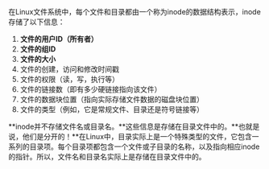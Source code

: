 在Linux文件系统中，每个文件和目录都由一个称为inode的数据结构表示，inode存储了以下信息：

1. **文件的用户ID（所有者）**
2. **文件的组ID**
3. **文件的大小**
4. 文件的创建，访问和修改时间戳
5. 文件的权限（读，写，执行等）
6. 文件的链接数（即有多少硬链接指向该文件）
7. 文件的数据块位置（指向实际存储文件数据的磁盘块位置）
8. 文件的类型（例如，它是常规文件、目录还是符号链接等）

**inode并不存储文件名或目录名。**这些信息是存储在目录文件中的。**也就是说，他们是分开的！**在Linux中，目录实际上是一个特殊类型的文件，它包含一系列的目录项。每个目录项都包含一个文件或子目录的名称，以及指向相应inode的指针。所以，文件名和目录名实际上是存储在目录文件中的。

